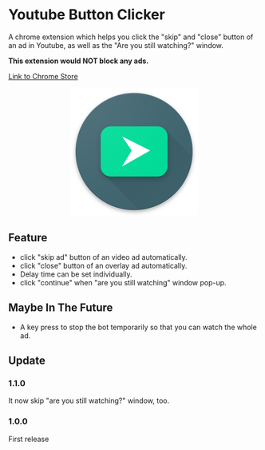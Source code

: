 # Youtube Button Clicker
A chrome extension which helps you click the "skip" and "close" button of an ad in Youtube, as well as the "Are you still watching?" window.

**This extension would NOT block any ads.**

[Link to Chrome Store](https://chrome.google.com/webstore/detail/youtube-button-clicker/mnbaldbdmilbhdbmmogpeildjddligkn/)

<p align="center">
  <a href="https://chrome.google.com/webstore/detail/youtube-button-clicker/mnbaldbdmilbhdbmmogpeildjddligkn/">
    <img src="https://github.com/Petingo/youtube-ad-auto-skipper/raw/master/icon/icon512.png" height="256">
  </a>
</p>

## Feature
- click "skip ad" button of an video ad automatically.
- click "close" button of an overlay ad automatically.
- Delay time can be set individually.
- click "continue" when "are you still watching" window pop-up.

## Maybe In The Future
- A key press to stop the bot temporarily so that you can watch the whole ad.

## Update
### 1.1.0
It now skip "are you still watching?" window, too.

### 1.0.0
First release
